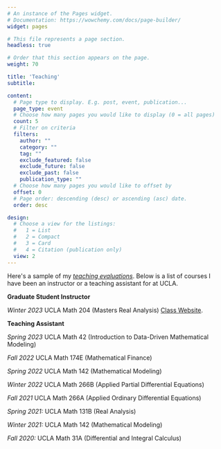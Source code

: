 ```yaml
---
# An instance of the Pages widget.
# Documentation: https://wowchemy.com/docs/page-builder/
widget: pages

# This file represents a page section.
headless: true

# Order that this section appears on the page.
weight: 70

title: 'Teaching'
subtitle:

content:
  # Page type to display. E.g. post, event, publication...
  page_type: event
  # Choose how many pages you would like to display (0 = all pages)
  count: 5
  # Filter on criteria
  filters:
    author: ""
    category: ""
    tag: ""
    exclude_featured: false
    exclude_future: false
    exclude_past: false
    publication_type: ""
  # Choose how many pages you would like to offset by
  offset: 0
  # Page order: descending (desc) or ascending (asc) date.
  order: desc

design:
  # Choose a view for the listings:
  #   1 = List
  #   2 = Compact
  #   3 = Card
  #   4 = Citation (publication only)
  view: 2
---
```


Here's a sample of my [*teaching evaluations*](https://drive.google.com/file/d/1uOqR5lMSFKr2VhyLvIxtIHEaSr54xvrC/view?usp=sharing). Below is a list of courses I have been an instructor or a teaching assistant for at UCLA.


**Graduate Student Instructor**

*Winter 2023* UCLA Math 204 (Masters Real Analysis) [Class Website](https://uclamath204.netlify.app/).

**Teaching Assistant**

*Spring 2023* UCLA Math 42 (Introduction to Data-Driven Mathematical Modeling)

*Fall 2022* UCLA Math 174E (Mathematical Finance)

*Spring 2022* UCLA Math 142 (Mathematical Modeling)

*Winter 2022* UCLA Math 266B (Applied Partial Differential Equations) 

*Fall 2021* UCLA Math 266A (Applied Ordinary Differential Equations)

*Spring 2021:* UCLA Math 131B  (Real Analysis)

*Winter 2021:* UCLA Math 142  (Mathematical Modeling)

*Fall 2020:* UCLA Math 31A (Differential and Integral Calculus)

